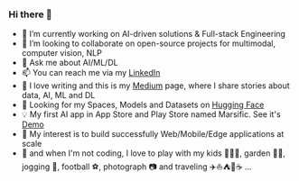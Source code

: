 ### Hi there 👋

<!--
**tanquangduong/tanquangduong** is a ✨ _special_ ✨ repository because its `README.md` (this file) appears on your GitHub profile
-->

- 🔭 I’m currently working on AI-driven solutions & Full-stack Engineering
- 👯 I’m looking to collaborate on open-source projects for multimodal, computer vision, NLP 
- 💬 Ask me about AI/ML/DL 
- 📫 You can reach me via my [LinkedIn](https://www.linkedin.com/in/tanquangduong/)
- 📝 I love writing and this is my [Medium](https://medium.com/@tanquangduong) page, where I share stories about data, AI, ML and DL
- 🤗 Looking for my Spaces, Models and Datasets on [Hugging Face]([https://medium.com/@tanquangduong](https://huggingface.co/tanquangduong))
- 💡 My first AI app in App Store and Play Store named Marsific. See it's [Demo](https://www.youtube.com/@marsific8149/featured)
- 🎯 My interest is to build successfully Web/Mobile/Edge applications at scale
- 🌈 and when I'm not coding, I love to play with my kids 👦👦👣, garden 🌷🌴,  jogging 🏃, football ⚽, photograph 📷 and traveling ✈️⛵⛺🌊☕ ...

